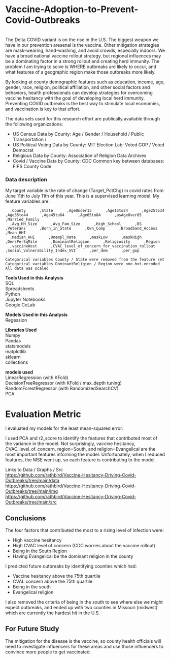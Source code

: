 # Vaccine-Adoption-to-Prevent-Covid-Outbreaks
<br/>
The Delta COVID variant is on the rise in the U.S. The biggest weapon we have in our prevention aresenal is the vaccine. Other mitigation strategies are mask-wearing, hand-washing, and avoid crowds, especially indoors. We have a broad national vaccine rollout strategy, but regional influences may be a dominating factor in a strong rollout and creating herd immunity. The problem I am trying to solve is WHERE outbreaks are likely to occur, and what features of a geographic region make those outbreaks more likely.

By looking at county demographic features such as education, income, age, gender, race, religion, political affiliation, and other social factors and behaviors, health professionals can develop strategies for overcoming vaccine hesitancy with the goal of developing local herd immunity. Preventing COVID outbreaks is the best way to stimulate local economies, and vaccination is key to that effort.

The data sets used for this research effort are publically available through the following organizations:
- US Census Data by County: Age / Gender / Household / Public Transportation / 
- US Political Voting Data by County: MIT Election Lab: Voted GOP / Voted Democrat 
- Religious Data by County: Association of Religion Data Archives
- Covid / Vaccine Data by County: CDC
Common key between databases: FIPS County Code

### Data description
My target variable is the rate of change (Target_PctChg) in covid rates from June 11th to July 11th of this year. This is a supervised learning model.
My feature variables are:

      ,County      ,State      ,AgeUnder15      ,Age15to24      ,Age25to34      ,Age35to44      ,Age45to64      ,Age65to84      ,asAgeOver85      ,Married_Family
      ,Avg_HH_Size      ,Avg_Fam_Size      ,High_School      ,BS      ,Veterans      ,Born_in_State      ,Own_Comp      ,Broadband_Access      ,Mean_HHI
      ,Median_HHI      ,Unempl_Rate      ,maskLow      ,maskHigh      ,DensPerSqMile      ,DominantReligion      ,Religiosity      ,Region
      ,vaccineHest      ,CVAC_level_of_concern_for_vaccination_rollout      ,Social_Vulnerability_Index_SVI      ,per_dem      ,per_gop
    
    Categorical variables County / State were removed from the feature set
    Categorical variables DominantReligion / Region were one-hot-encoded
    All data was scaled

<b>Tools Used in this Analysis</b><br/>
SQL<br/>
Spreadsheets<br/>
Python<br/>
Jupyter Notebooks<br/>
Google CoLab<br/>

<b>Models Used in this Analysis</b><br/>
Regession

<b>Libraries Used</b><br/>
Numpy<br/>
Pandas<br/>
statsmodels<br/>
matplotlib<br/>
sklearn<br/>
collections

<b>models used</b><br/>
LinearRegression (with KFold)<br/>
DecisionTreeRegressor (with KFold / max_depth tuning)<br/>
RandomForestRegressor (with RandomizedSearchCV)<br/>
PCA 

# Evaluation Metric
I evaluated my models for the least mean-squared error.

I used PCA and r2_score to identify the features that contributed most of the variance in the model. Not surprisingly, vaccine hesitancy, CVAC_level_of_concern, region=South, and religion=Evangelical are the most important features informing the model. Unfortunately, when I reduced features, the MSE went up, so each feature is contributing to the model.

Links to Data / Graphs / Src<br/>
https://github.com/rathbird/Vaccine-Hesitancy-Driving-Covid-Outbreaks/tree/main/data<br/>
https://github.com/rathbird/Vaccine-Hesitancy-Driving-Covid-Outbreaks/tree/main/img<br/>
https://github.com/rathbird/Vaccine-Hesitancy-Driving-Covid-Outbreaks/tree/main/src<br/>

## Conclusions

The four factors that contributed the most to a rising level of infection were:
- High vaccine hesitancy
- High CVAC level of concern (CDC worries about the vaccine rollout)
- Being in the South Region
- Having Evangelical be the dominant religion in the county

I predicted future outbreaks by identifying counties which had:
- Vaccine hesitancy above the 75th quartile
- CVAL concern above the 75th quartile
- Being in the south
- Evangelical religion

I also removed the criteria of being in the south to see where else we might expect outbreaks, and ended up with two counties in Missouri (midwest) which are currently the hardest hit in the U.S.

## For Future Study

The mitigation for the disease is the vaccine, so county health officials will need to investigate influencers for these areas and use those influencers to convince more people to get vaccinated. 

